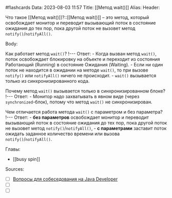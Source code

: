 #flashcards
Data: 2023-08-03 11:57
Title: [[Метод wait()]]
Alias:
Header:

Что такое [[Метод wait()]]?::[[Метод wait()]] – это метод, который освобождает монитор и переводит вызывающий поток в состояние ожидания до тех пор, пока другой поток не вызовет метод `notify()`/`notifyAll()`.
<!--SR:!2023-11-03,10,430-->


Body:

Как работает метод `wait()`?
!---
Ответ:
	- Когда вызван метод `wait()`, поток освобождает блокировку на объекте и переходит из состояния Работающий (Running) в состояние Ожидания (Waiting).
	- Если ни один поток не находится в ожидании на методе `wait()`, то при вызове `notify()` или `notifyAll()` ничего не происходит.
	- `wait()` вызывается только из синхронизированного кода.
<!--SR:!2023-11-03,10,430-->



Почему метод `wait()` вызывается только в синхронизированном блоке?
!---
Ответ:
	- Монитор надо захватывать в явном виде (через `synchronized`-блок), потому что метод `wait()` не синхронизирован.
<!--SR:!2023-11-03,10,430-->


Чем отличается работа метода `wait()` с параметром и без параметра?
!---
Ответ:
	- **без параметров** освобождает монитор и переводит вызывающий поток в состояние ожидания до тех пор, пока другой поток не вызовет метод `notify()`/`notifyAll()`,
	- **с параметрами** заставит поток ожидать заданное количество времени или вызова `notify()`/`notifyAll()`.
<!--SR:!2023-11-05,10,436-->




Главы:
- [[busy spin]]


Sources:
- [ ] [Вопросы для собеседования на Java Developer](https://github.com/enhorse/java-interview/blob/master/README.md#%D0%9E%D0%9E%D0%9F)
- [ ] []()
- [ ] []()
